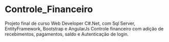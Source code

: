 # Controle_Financeiro
Projeto final de curso Web Developer C#.Net, com Sql Server, EntityFramework, Bootstrap e AngularJs
Controle financeiro com adição de recebimentos, pagamentos, saldo e Autenticação de login.
